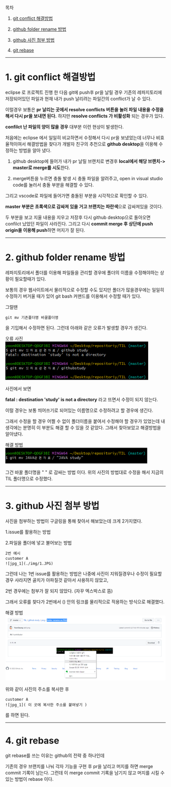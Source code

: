 목차

1. [git conflict 해결방법](#-1.-git-conflict-해결방법)

2. [github folder rename 방법](#-2.-github-folder-rename-방법)

3. [github 사진 첨부 방법](#-3.-github-사진-첨부-방법)

4. [git rebase](#-4.-git-rebase)

---

# 1. git conflict 해결방법 
eclipse 로 프로젝트 진행 한 다음 git에 push후 pr을 날릴 경우 기존의 레파지토리에 저장되어있던 파일과 현재 내가 push 날리려는 파일간의 conflict가 날 수 있다.

이럴경우 보통은 <b>pr 날리는 곳에서 resolve conflicts 버튼을 눌러 파일 내용을 수정을 해서 다시 pr을 보내면 된다.</b> 하지만 <b>resolve conflicts 가 비활성화</b> 되는 경우가 있다.

<b>confilct 난 파일의 양이 많을 경우</b> 대부분 이런 현상이 발생한다.

처음에는 eclipse 에서 일일히 비교하면서 수정해서 다시 pr을 보냈었는데 너무나 비효율적이여서 해결방법을 찾다가 개발자 친구의 추천으로 <b>github desktop</b>을 이용해 수정하는 방법을 알아 냈다.

1. github desktop에 들어가 내가 pr 날릴 브랜치로 변경후 <b>local에서 해당 브랜치-> master로 merge를 시도</b>한다.

2. merge버튼을 누르면 충돌 발생 시 충돌 파일을 알려주고, open in visual studio code를 눌러서 충돌 부분을 해결할 수 있다.

그리고 vscode로 파일에 들어가면 충돌된 부분을 시각적으로 확인할 수 있다.

<b>master 부분은 초록색으로 감싸져 있을 거고 브랜치는 파란색</b>으로 감싸져있을 것이다.

두 부분을 보고 지울 내용을 지우고 저장후 다시 github desktop으로 돌아오면 confilct 났었던 파일이 사라진다. 그리고 다시 <b>commit merge 후 상단에 push origin을 이용해 push</b>하면 머지가 잘 된다.

-------------

# 2. github folder rename 방법

레파지토리에서 폴더를 이용해 파일들을 관리할 경우에 폴더의 이름을 수정해야하는 상황이 필요할때가 있다.

보통의 경우 웹사이트에서 물리적으로 수정할 수도 있지만 폴더가 많을경우에는 일일히 수정하기 버거울 때가 있어 git bash 커맨드를 이용해서 수정할 때가 있다.

그럴땐

~~~
git mv 기존폴더명 바꿀폴더명
~~~

을 기입해서 수정하면 된다. 그런데 아래와 같은 오류가 발생할 경우가 생긴다.

오류 사진<br>
![rename ex2.PNG](https://github.com/YoonSeung/TIL/blob/master/github%20study/png/rename%20ex2.PNG?raw=true)

사진에서 보면

<b>fatal : destination 'study' is not a directory</b> 라고 뜨면서 수정이 되지 않는다.

이럴 경우는 보통 띄어쓰기로 되어있는 이름명으로 수정하려고 할 경우에 생긴다.

그래서 수정을 할 경우 어쩔 수 없이 폴더이름을 붙여서 수정해야 할 경우가 있었는데 내 생각에는 분명히 이 부분도 해결 할 수 있을 것 같았다. 그래서 찾아보았고 해결방법을 알아냈다.

해결 방법<br>
![folder rename ex.PNG](https://github.com/YoonSeung/TIL/blob/master/github%20study/png/folder%20rename%20ex.PNG?raw=true)

그건 바꿀 폴더명을 " " 로 감싸는 방법 이다. 위의 사진의 방법대로 수정을 해서 지금의 TIL 폴더명으로 수정했다. 

---

# 3. github 사진 첨부 방법
사진을 첨부하는 방법이 구글링을 통해 찾아서 해보았는데 크게 2가지였다.

1.issue를 활용하는 방법 

2.파일을 폴더에 넣고 불어보는 방법


~~~
2번 예시
customer A
![jpg_1](./img/1.JPG)
~~~

그런데 나는 1번 issue를 활용하는 방법은 나중에 사진이 지워질경우나 수정이 필요할 경우 사라지면 골치가 아파질것 같아서 사용하지 않았고,

2번 경우에는 첨부가 잘 되지 않았다. (자꾸 엑스박스로 뜸)

그래서 오류를 찾다가 2번에서 () 안의 링크를 물리적으로 적용하는 방식으로 해결했다.

해결 방법<br>
![img add ex.png](https://github.com/YoonSeung/TIL/blob/master/github%20study/png/img%20add%20ex.png?raw=true)

위와 같이 사진의 주소를 복사한 후 

~~~
customer A
![jpg_1]( 이 곳에 복사한 주소를 붙여넣기 )
~~~

를 하면 된다.

---

# 4. git rebase 

git rebase를 쓰는 이유는 github의 전략 중 하나인데 

기존의 경우 브랜치를 나눠 각자 기능을 구현 후 pr을 날리고 머지를 하면 merge commit 기록이 남는다. 그런데 이 merge commit 기록을 남기지 않고 머지를 시킬 수 있는 방법이 rebase 이다.

